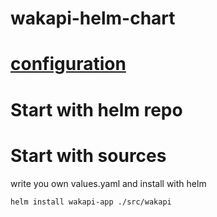# wakapi-helm-chart

# [configuration](https://github.com/muety/wakapi#-configuration-options)

# Start with helm repo


# Start with sources
write you own values.yaml and install with helm

`helm install wakapi-app ./src/wakapi`

